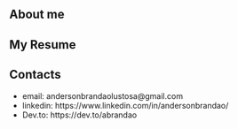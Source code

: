 ## About me


## My Resume

## Contacts
<ul>
<li>email: andersonbrandaolustosa@gmail.com</li>
<li>linkedin: https://www.linkedin.com/in/andersonbrandao/</li>
<li>Dev.to: https://dev.to/abrandao</li>
</ul>
